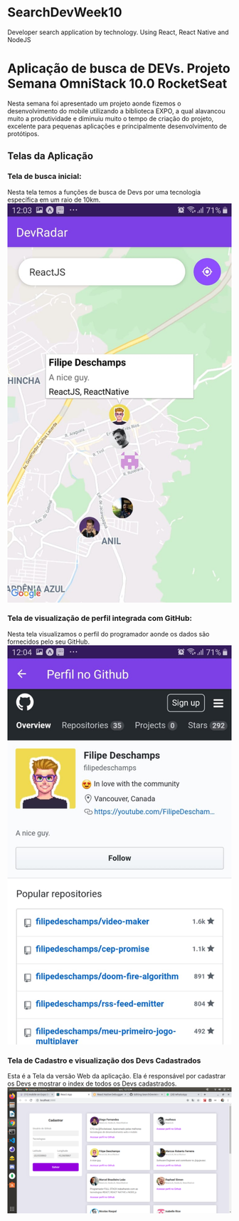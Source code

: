 # SearchDevWeek10
 Developer search application by technology. Using React, React Native and NodeJS
# Aplicação de busca de DEVs. Projeto Semana OmniStack 10.0 RocketSeat
Nesta semana foi apresentado um projeto aonde fizemos o desenvolvimento do mobile utilizando a biblioteca EXPO, a qual alavancou muito a produtividade e diminuiu muito o tempo de criação do projeto, excelente para pequenas aplicações e principalmente desenvolvimento de protótipos.
## Telas da Aplicação
### Tela de busca inicial:
Nesta tela temos a funções de busca de Devs por uma tecnologia específica em um raio de 10km.
![Tela de busca inicial ](https://github.com/brasileirodev/SearchDevWeek10/blob/master/Prints/WhatsApp%20Image%202020-01-23%20at%2013.13.14.jpeg?raw=true)  


### Tela de visualização de perfil integrada com GitHub:
Nesta tela visualizamos o perfil do programador aonde os dados são fornecidos pelo seu GitHub.
![Tela de perfil do GitHub](https://github.com/brasileirodev/SearchDevWeek10/blob/master/Prints/WhatsApp%20Image%202020-01-23%20at%2013.13.14%20(1).jpeg?raw=true)  


### Tela de Cadastro e visualização dos Devs Cadastrados
Esta é a Tela da versão Web da aplicação. Ela é responsável por cadastrar os Devs e mostrar o index de todos os Devs cadastrados.
![Tela Inicial da Web](https://github.com/brasileirodev/SearchDevWeek10/blob/master/Prints/Captura%20de%20tela%20de%202020-01-23%2012-12-36.png?raw=true)  



